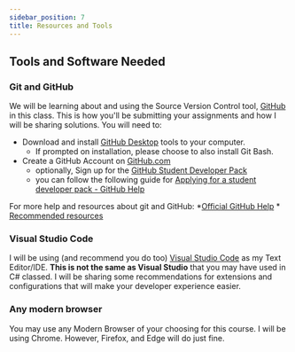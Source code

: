 ```yaml
---
sidebar_position: 7
title: Resources and Tools
---
```


## Tools and Software Needed

### Git and GitHub

We will be learning about and using the Source Version Control tool, [GitHub](https://github.com) in this class. This is how you'll be submitting your assignments and how I will be sharing solutions. You will need to:

* Download and install [GitHub Desktop](https://desktop.github.com/) tools to your computer.
  * If prompted on installation, please choose to also install Git Bash.
* Create a GitHub Account on [GitHub.com](https://github.com/)
  * optionally, Sign up for the [GitHub Student Developer Pack](https://education.github.com/pack)
  * you can follow the following guide for [Applying for a student developer pack - GitHub Help](https://help.github.com/en/articles/applying-for-a-student-developer-pack)

For more help and resources about git and GitHub:
    *[Official GitHub Help](https://help.github.com/)
    * [Recommended resources](http://hackerhours.org/resources.html#github)

### Visual Studio Code

I will be using (and recommend you do too) [Visual Studio Code](https://code.visualstudio.com/download) as my Text Editor/IDE. **This is not the same as Visual Studio** that you may have used in C# classed. I will be sharing some recommendations for extensions and configurations that will make your developer experience easier.

### Any modern browser

You may use any Modern Browser of your choosing for this course. I will be using Chrome. However, Firefox, and Edge will do just fine.
